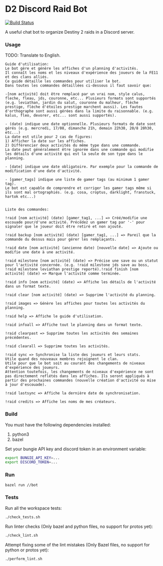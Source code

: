 # D2 Discord Raid Bot

[![Build Status](https://travis-ci.org/ValHook/D2-Discord-Raid-Bot.svg?branch=master)](https://travis-ci.org/ValHook/D2-Discord-Raid-Bot.svg?branch=master)

A useful chat bot to organize Destiny 2 raids in a Discord server.

### Usage
TODO: Translate to English.
```
Guide d'utilisation:
Le bot gère et génère les affiches d'un planning d'activités.
Il connaît les noms et les niveaux d'expérience des joueurs de la FE11 et des clans alliés.
Ce guide détaille les commandes pour utiliser le bot.
Dans toutes les commandes détaillées ci-dessous il faut savoir que: 

-[nom activité] doit être remplacé par un vrai nom, style calus, fleche, fleau, jds, couronne, etc... Plusieurs formats sont supportés (e.g. leviathan, jardin du salut, couronne du malheur, flèche prestige, flèche d'étoiles prestige marchent aussi). Les fautes d'orthographe sont aussi gérées dans la limite du raisonnable. (e.g. kalus, fleo, devorer, etc... sont aussi supportés).

- (date) indique une date optionnelle. Plusieurs formats de date sont gérés (e.g. mercredi, 17/08, dimanche 21h, demain 22h30, 20/8 20h30, etc...)
La date est utile pour 2 cas de figures:
1) Afficher la date sur les affiches.
2) Différencier deux activités du même type dans une commande.
La date peut généralement être ignorée dans une commande qui modifie les détails d'une activité qui est la seule de son type dans le planning.

- [date] indique une date obligatoire. Par exemple pour la commande de modification d'une date d'activité.

- [gamer_tags] indique une liste de gamer tags (au minimum 1 gamer tag).
Le bot est capable de comprendre et corriger les gamer tags même si ils sont mal ortographiés. (e.g. cosa, croptus, darklight, franstuck, hartok etc...)


Liste des commandes: 

!raid [nom activité] (date) [gamer_tag1, ...] => Créé/modifie une escouade pour/d'une activité. Précédez un gamer tag par '-' pour signaler que le joueur doit être retiré et non ajouté.

!raid backup [nom activité] (date) [gamer_tag1, ...] => Pareil que la commande du dessus mais pour gérer les remplaçants.

!raid date [nom activité] (ancienne date) [nouvelle date] => Ajoute ou modifie une date à une activité.

!raid milestone [nom activité] (date) => Précise une save ou un statut pour l'activité concernée. (e.g. !raid milestone jds save au boss, !raid milestone leviathan prestige reporté).!raid finish [nom activité] (date) => Marque l'activité comme terminée.

!raid info [nom activité] (date) => Affiche les détails de l'activité dans un format texte.

!raid clear [nom activité] (date) => Supprime l'activité du planning.

!raid images => Génère les affiches pour toutes les activités du planning.

!raid help => Affiche le guide d'utilisation.

!raid infoall => Affiche tout le planning dans un format texte.

!raid clearpast => Supprime toutes les activités des semaines précédentes.

!raid clearall => Supprime toutes les activités.

!raid sync => Synchronise la liste des joueurs et leurs stats.
Utile quand des nouveaux membres rejoignent le clan.
Utile pour que le bot soit au courant des changements de niveaux d'expérience des joueurs.
Attention toutefois, les changements de niveaux d'expérience ne sont pas directement reflétés dans les affiches. Ils seront appliqués à partir des prochaines commandes (nouvelle création d'activité ou mise à jour d'escouade).

!raid lastsync => Affiche la dernière date de synchronisation.

!raid credits => Affiche les noms de mes créateurs.
```

### Build

You must have the following dependencies installed:
1. python3
2. bazel

Set your bungie API key and discord token in an environment variable:
```sh
export BUNGIE_API_KEY=...
export DISCORD_TOKEN=...
```

### Run
```sh
bazel run //bot
```

### Tests
Run all the workspace tests:
```sh
./check_tests.sh
```

Run linter checks (Only bazel and python files, no support for protos yet):
```sh
./check_lint.sh
```

Attempt fixing some of the lint mistakes (Only Bazel files, no support for python or protos yet):
```sh
./perform_lint.sh
```

